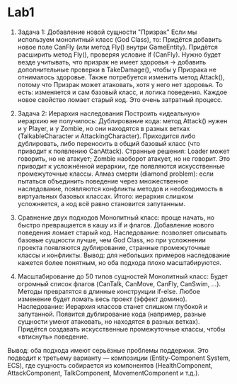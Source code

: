 # Lab1
1. Задача 1: Добавление новой сущности "Призрак"
Если мы используем монолитный класс (God Class), то:
Придётся добавить новое поле CanFly (или метод Fly() внутри GameEntity).
Придётся расширить метод Fly(), проверяя условие if (CanFly).
Нужно будет везде учитывать, что призрак не имеет здоровья → добавить дополнительные проверки в TakeDamage(), чтобы у Призрака не отнималось здоровье.
Также потребуется изменить метод Attack(), потому что Призрак может атаковать, хотя у него нет здоровья.
То есть: изменяется и сам базовый класс, и логика поведения. Каждое новое свойство ломает старый код. Это очень затратный процесс.

2. Задача 2: Иерархия наследования
Построить «идеальную» иерархию не получилось:
Дублирование кода: метод Attack() нужен и у Player, и у Zombie, но они находятся в разных ветках (TalkableCharacter и AttackingCharacter). Приходится либо дублировать, либо переносить в общий базовый класс (что приводит к появлению CanAttack).
Странные решения: Loader может говорить, но не атакует; Zombie наоборот атакует, но не говорит. Это приводит к усложнённой иерархии, где появляются искусственные промежуточные классы.
Алмаз смерти (diamond problem): если пытаться объединить поведение через множественное наследование, появляются конфликты методов и необходимость в виртуальных базовых классах.
Итого: иерархия слишком усложняется, а код всё равно становится запутанным.

3. Сравнение двух подходов
Монолитный класс: проще начать, но быстро превращается в кашу из if и флагов. Добавление нового поведения ломает старый код.
Наследование: позволяет описывать базовые сущности лучше, чем God Class, но при усложнении проекта появляются дублирование, странные промежуточные классы и конфликты.
Вывод: для небольших примеров наследование кажется более понятным, но оба подхода плохо масштабируются.

5. Масштабирование до 50 типов сущностей
Монолитный класс:
Будет огромный список флагов (CanTalk, CanMove, CanFly, CanSwim, …).
Методы превратятся в длинные конструкции if-else.
Любое изменение будет ломать весь проект (эффект домино).
Наследование:
Иерархия классов станет слишком глубокой и запутанной.
Появится дублирование кода (например, разные сущности умеют атаковать, но находятся в разных ветках).
Придётся создавать искусственные промежуточные классы, чтобы «втиснуть» поведение.

Вывод: оба подхода имеют серьёзные проблемы поддержки. Это подводит к третьему варианту — композиции (Entity-Component System, ECS), где сущность собирается из компонентов (HealthComponent, AttackComponent, TalkComponent, MovementComponent и т.д.).
